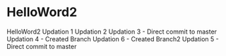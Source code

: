 # HelloWord2
HelloWord2
Updation 1
Updation 2
Updation 3 - Direct commit to master
Updation 4 - Created Branch
Updation 6 - Created Branch2
Updation 5 - Direct commit to master